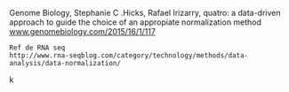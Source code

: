 
Genome Biology, Stephanie C .Hicks, Rafael Irizarry, quatro: a data-driven approach to guide the choice of an appropiate normalization method
www.genomebiology.com/2015/16/1/117

~~~
Ref de RNA seq
http://www.rna-seqblog.com/category/technology/methods/data-analysis/data-normalization/
~~~
k
